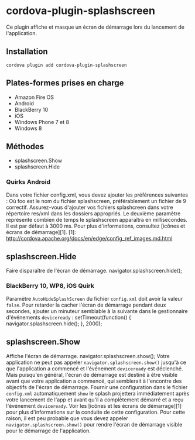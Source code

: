 <!---
    Licensed to the Apache Software Foundation (ASF) under one
    or more contributor license agreements.  See the NOTICE file
    distributed with this work for additional information
    regarding copyright ownership.  The ASF licenses this file
    to you under the Apache License, Version 2.0 (the
    "License"); you may not use this file except in compliance
    with the License.  You may obtain a copy of the License at
      http://www.apache.org/licenses/LICENSE-2.0
    Unless required by applicable law or agreed to in writing,
    software distributed under the License is distributed on an
    "AS IS" BASIS, WITHOUT WARRANTIES OR CONDITIONS OF ANY
    KIND, either express or implied.  See the License for the
    specific language governing permissions and limitations
    under the License.
-->
# cordova-plugin-splashscreen
Ce plugin affiche et masque un écran de démarrage lors du lancement de l'application.
## Installation
    cordova plugin add cordova-plugin-splashscreen
## Plates-formes prises en charge
*   Amazon Fire OS
*   Android
*   BlackBerry 10
*   iOS
*   Windows Phone 7 et 8
*   Windows 8
## Méthodes
*   splashscreen.Show
*   splashscreen.Hide
### Quirks Android
Dans votre fichier config.xml, vous devez ajouter les préférences suivantes :
    <preference name="SplashScreen" value="foo" />
    <preference name="SplashScreenDelay" value="10000" />
Où foo est le nom du fichier splashscreen, préférablement un fichier de 9 correctif. Assurez-vous d'ajouter vos fichiers splashcreen dans votre répertoire res/xml dans les dossiers appropriés. Le deuxième paramètre représente combien de temps le splashscreen apparaîtra en millisecondes. Il est par défaut à 3000 ms. Pour plus d'informations, consultez [icônes et écrans de démarrage][1].
 [1]: http://cordova.apache.org/docs/en/edge/config_ref_images.md.html
## splashscreen.Hide
Faire disparaître de l'écran de démarrage.
    navigator.splashscreen.hide();
### BlackBerry 10, WP8, iOS Quirk
Paramètre `AutoHideSplashScreen` du fichier `config.xml` doit avoir la valeur `false`. Pour retarder la cacher l'écran de démarrage pendant deux secondes, ajouter un minuteur semblable à la suivante dans le gestionnaire d'événements `deviceready` :
        setTimeout(function() {
            navigator.splashscreen.hide();
        }, 2000);
## splashscreen.Show
Affiche l'écran de démarrage.
    navigator.splashscreen.show();
Votre application ne peut pas appeler `navigator.splashscreen.show()` jusqu'à ce que l'application a commencé et l'événement `deviceready` est déclenché. Mais puisqu'en général, l'écran de démarrage est destiné à être visible avant que votre application a commencé, qui semblerait à l'encontre des objectifs de l'écran de démarrage. Fournir une configuration dans le fichier `config.xml` automatiquement `show` le splash projettera immédiatement après votre lancement de l'app et avant qu'il a complètement démarré et a reçu l'événement `deviceready`. Voir les [icônes et les écrans de démarrage][1] pour plus d'informations sur la conduite de cette configuration. Pour cette raison, il est peu probable que vous devez appeler `navigator.splashscreen.show()` pour rendre l'écran de démarrage visible pour le démarrage de l'application.
